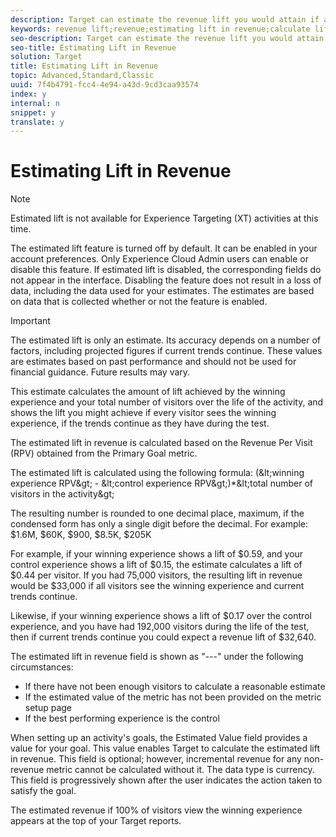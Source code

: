 ```yaml
---
description: Target can estimate the revenue lift you would attain if all users view the winning experience.
keywords: revenue lift;revenue;estimating lift in revenue;calculate lift;estimated value
seo-description: Target can estimate the revenue lift you would attain if all users view the winning experience.
seo-title: Estimating Lift in Revenue
solution: Target
title: Estimating Lift in Revenue
topic: Advanced,Standard,Classic
uuid: 7f4b4791-fcc4-4e94-a43d-9cd3caa93574
index: y
internal: n
snippet: y
translate: y
---
```


# Estimating Lift in Revenue


>[!NOTE]
>
>Estimated lift is not available for Experience Targeting (XT) activities at this time.



The estimated lift feature is turned off by default. It can be enabled in your account preferences. Only Experience Cloud Admin users can enable or disable this feature. If estimated lift is disabled, the corresponding fields do not appear in the interface. Disabling the feature does not result in a loss of data, including the data used for your estimates. The estimates are based on data that is collected whether or not the feature is enabled. 


>[!IMPORTANT]
>
>The estimated lift is only an estimate. Its accuracy depends on a number of factors, including projected figures if current trends continue. These values are estimates based on past performance and should not be used for financial guidance. Future results may vary.



This estimate calculates the amount of lift achieved by the winning experience and your total number of visitors over the life of the activity, and shows the lift you might achieve if every visitor sees the winning experience, if the trends continue as they have during the test. 

The estimated lift in revenue is calculated based on the Revenue Per Visit (RPV) obtained from the Primary Goal metric. 

The estimated lift is calculated using the following formula: (&amp;lt;winning experience RPV&amp;gt; - &amp;lt;control experience RPV&amp;gt;)*&amp;lt;total number of visitors in the activity&amp;gt; 

The resulting number is rounded to one decimal place, maximum, if the condensed form has only a single digit before the decimal. For example: $1.6M, $60K, $900, $8.5K, $205K 

For example, if your winning experience shows a lift of $0.59, and your control experience shows a lift of $0.15, the estimate calculates a lift of $0.44 per visitor. If you had 75,000 visitors, the resulting lift in revenue would be $33,000 if all visitors see the winning experience and current trends continue. 

Likewise, if your winning experience shows a lift of $0.17 over the control experience, and you have had 192,000 visitors during the life of the test, then if current trends continue you could expect a revenue lift of $32,640. 

The estimated lift in revenue field is shown as "---" under the following circumstances: 


* If there have not been enough visitors to calculate a reasonable estimate
* If the estimated value of the metric has not been provided on the metric setup page
* If the best performing experience is the control


When setting up an activity's goals, the Estimated Value field provides a value for your goal. This value enables Target to calculate the estimated lift in revenue. This field is optional; however, incremental revenue for any non-revenue metric cannot be calculated without it. The data type is currency. This field is progressively shown after the user indicates the action taken to satisfy the goal. 

The estimated revenue if 100% of visitors view the winning experience appears at the top of your Target reports. 
